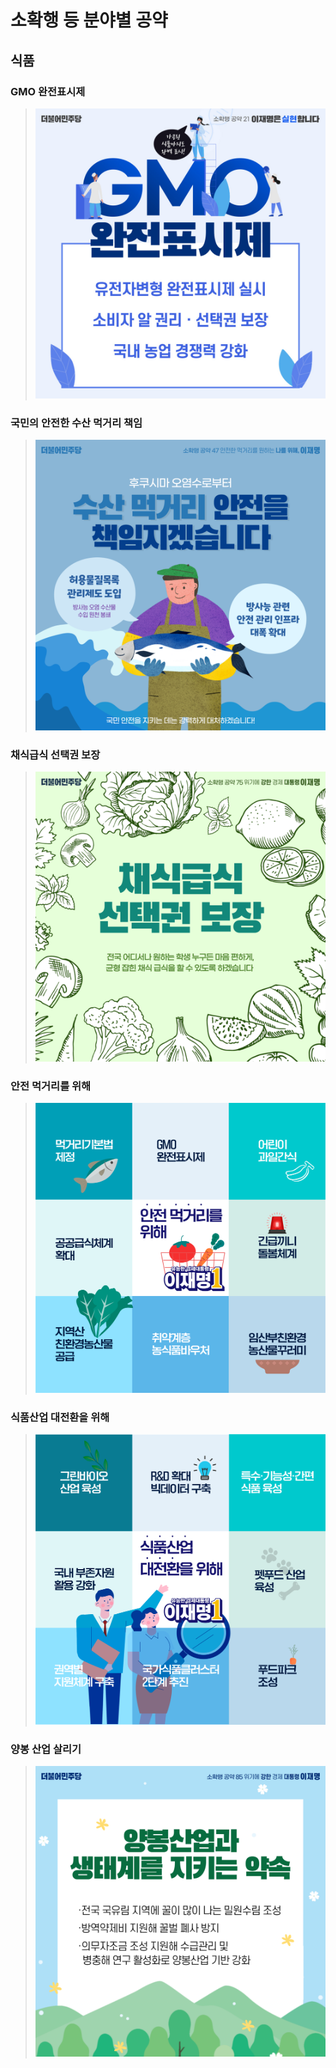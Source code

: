 # 소확행 등 분야별 공약

## 식품

### GMO 완전표시제
> ![GMO 완전표시제](004_017_001.jpg)

### 국민의 안전한 수산 먹거리 책임
> ![국민의 안전한 수산 먹거리 책임](004_017_002.png)

### 채식급식 선택권 보장
> ![채식급식 선택권 보장](004_017_003.png)

### 안전 먹거리를 위해
> ![안전 먹거리를 위해](004_017_004.png)

### 식품산업 대전환을 위해
> ![식품산업 대전환을 위해](004_017_005.png)

### 양봉 산업 살리기
> ![양봉 산업 살리기](004_017_006.png)
